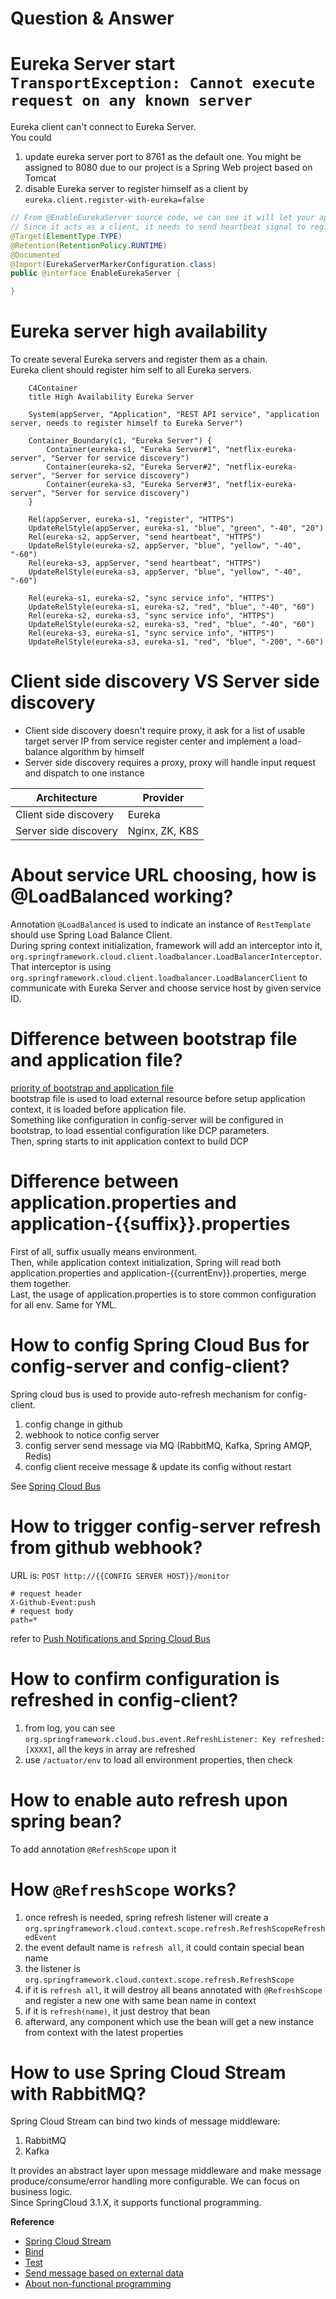 # Question & Answer

# Eureka Server start `TransportException: Cannot execute request on any known server`
Eureka client can't connect to Eureka Server.  
You could
1. update eureka server port to 8761 as the default one. You might be assigned to 8080 due to our project is a Spring Web project based on Tomcat
2. disable Eureka server to register himself as a client by `eureka.client.register-with-eureka=false`
```java
// From @EnableEurekaServer source code, we can see it will let your app act as a server & client
// Since it acts as a client, it needs to send heartbeat signal to register server 
@Target(ElementType.TYPE)
@Retention(RetentionPolicy.RUNTIME)
@Documented
@Import(EurekaServerMarkerConfiguration.class)
public @interface EnableEurekaServer {

}
```

# Eureka server high availability
To create several Eureka servers and register them as a chain.  
Eureka client should register him self to all Eureka servers.
```mermaid
    C4Container
    title High Availability Eureka Server

    System(appServer, "Application", "REST API service", "application server, needs to register himself to Eureka Server")

    Container_Boundary(c1, "Eureka Server") {
        Container(eureka-s1, "Eureka Server#1", "netflix-eureka-server", "Server for service discovery")
        Container(eureka-s2, "Eureka Server#2", "netflix-eureka-server", "Server for service discovery")
        Container(eureka-s3, "Eureka Server#3", "netflix-eureka-server", "Server for service discovery")
    }

    Rel(appServer, eureka-s1, "register", "HTTPS")
    UpdateRelStyle(appServer, eureka-s1, "blue", "green", "-40", "20")
    Rel(eureka-s2, appServer, "send heartbeat", "HTTPS")
    UpdateRelStyle(eureka-s2, appServer, "blue", "yellow", "-40", "-60")
    Rel(eureka-s3, appServer, "send heartbeat", "HTTPS")
    UpdateRelStyle(eureka-s3, appServer, "blue", "yellow", "-40", "-60")
    
    Rel(eureka-s1, eureka-s2, "sync service info", "HTTPS")
    UpdateRelStyle(eureka-s1, eureka-s2, "red", "blue", "-40", "60")
    Rel(eureka-s2, eureka-s3, "sync service info", "HTTPS")
    UpdateRelStyle(eureka-s2, eureka-s3, "red", "blue", "-40", "60")
    Rel(eureka-s3, eureka-s1, "sync service info", "HTTPS")
    UpdateRelStyle(eureka-s3, eureka-s1, "red", "blue", "-200", "-60")
```

# Client side discovery VS Server side discovery
- Client side discovery doesn't require proxy, it ask for a list of usable target server IP from service register center and implement a load-balance algorithm by himself
- Server side discovery requires a proxy, proxy will handle input request and dispatch to one instance

| Architecture          | Provider       |
|-----------------------|----------------|
| Client side discovery | Eureka         |
| Server side discovery | Nginx, ZK, K8S |

# About service URL choosing, how is @LoadBalanced working?
Annotation `@LoadBalanced` is used to indicate an instance of `RestTemplate` should use Spring Load Balance Client.  
During spring context initialization, framework will add an interceptor into it, `org.springframework.cloud.client.loadbalancer.LoadBalancerInterceptor`.  
That interceptor is using `org.springframework.cloud.client.loadbalancer.LoadBalancerClient` to communicate with Eureka Server and choose service host by given service ID.

# Difference between bootstrap file and application file?
[priority of bootstrap and application file](https://zhuanlan.zhihu.com/p/610976436)  
bootstrap file is used to load external resource before setup application context, 
it is loaded before application file.  
Something like configuration in config-server will be configured in bootstrap, to load essential configuration like DCP parameters.  
Then, spring starts to init application context to build DCP

# Difference between application.properties and application-{{suffix}}.properties
First of all, suffix usually means environment.  
Then, while application context initialization, Spring will read both application.properties and application-{{currentEnv}}.properties, merge them together.  
Last, the usage of application.properties is to store common configuration for all env. Same for YML.

# How to config Spring Cloud Bus for config-server and config-client?
Spring cloud bus is used to provide auto-refresh mechanism for config-client.  
1. config change in github
2. webhook to notice config server
3. config server send message via MQ (RabbitMQ, Kafka, Spring AMQP, Redis)
4. config client receive message & update its config without restart  

See [Spring Cloud Bus](https://www.baeldung.com/spring-cloud-bus)

# How to trigger config-server refresh from github webhook?
URL is: `POST http://{{CONFIG SERVER HOST}}/monitor`  
```
# request header
X-Github-Event:push
# request body
path=*
```
refer to [Push Notifications and Spring Cloud Bus](https://cloud.spring.io/spring-cloud-config/multi/multi__push_notifications_and_spring_cloud_bus.html)

# How to confirm configuration is refreshed in config-client?
1. from log, you can see `org.springframework.cloud.bus.event.RefreshListener: Key refreshed: [XXXX]`, all the keys in array are refreshed
2. use `/actuator/env` to load all environment properties, then check

# How to enable auto refresh upon spring bean?
To add annotation `@RefreshScope` upon it

# How `@RefreshScope` works?
1. once refresh is needed, spring refresh listener will create a `org.springframework.cloud.context.scope.refresh.RefreshScopeRefreshedEvent`
2. the event default name is `refresh all`, it could contain special bean name
3. the listener is `org.springframework.cloud.context.scope.refresh.RefreshScope`
4. if it is `refresh all`, it will destroy all beans annotated with `@RefreshScope` and register a new one with same bean name in context
5. if it is `refresh(name)`, it just destroy that bean
6. afterward, any component which use the bean will get a new instance from context with the latest properties

# How to use Spring Cloud Stream with RabbitMQ?
Spring Cloud Stream can bind two kinds of message middleware:
1. RabbitMQ
2. Kafka

It provides an abstract layer upon message middleware and make message produce/consume/error handling more configurable. We can focus on business logic.  
Since SpringCloud 3.1.X, it supports functional programming.

__Reference__  
- [Spring Cloud Stream](https://docs.spring.io/spring-cloud-stream/docs/3.2.7/reference/html/spring-cloud-stream.html#spring-cloud-stream-reference)
- [Bind](https://docs.spring.io/spring-cloud-stream/docs/3.2.7/reference/html/spring-cloud-stream.html#_bindings)
- [Test](https://docs.spring.io/spring-cloud-stream/docs/3.2.7/reference/html/spring-cloud-stream.html#_testing)
- [Send message based on external data](https://docs.spring.io/spring-cloud-stream/docs/3.2.7/reference/html/spring-cloud-stream.html#_fat_jar)
- [About non-functional programming](https://www.baeldung.com/spring-cloud-stream)